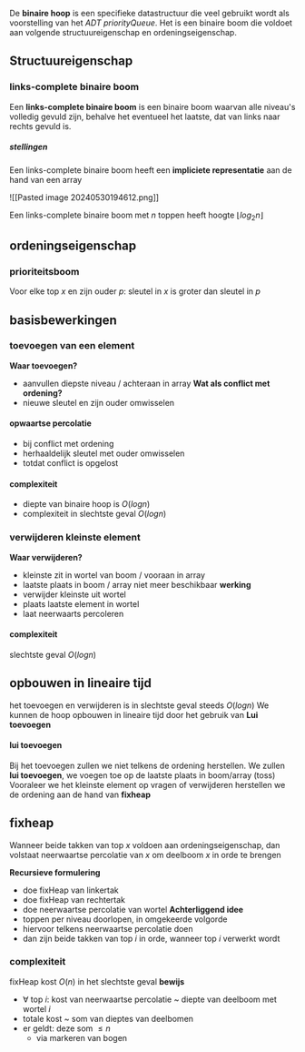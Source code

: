 De __binaire hoop__ is een specifieke datastructuur die veel gebruikt wordt als voorstelling van het _ADT priorityQueue_. Het is een binaire boom die voldoet aan volgende structuureigenschap en ordeningseigenschap.
## Structuureigenschap
### links-complete binaire boom
Een __links-complete binaire boom__ is een binaire boom waarvan alle niveau's volledig gevuld zijn, behalve het eventueel het laatste, dat van links naar rechts gevuld is.
##### stellingen
Een links-complete binaire boom heeft een __impliciete representatie__ aan de hand van een array

![[Pasted image 20240530194612.png]]

Een links-complete binaire boom met $n$ toppen heeft hoogte $\lfloor log_{2}n  \rfloor$ 
## ordeningseigenschap
### prioriteitsboom
Voor elke top $x$ en zijn ouder $p$: sleutel in $x$ is groter dan sleutel in $p$

## basisbewerkingen
### toevoegen van een element
__Waar toevoegen?__ 
- aanvullen diepste niveau / achteraan in array
__Wat als conflict met ordening?__
- nieuwe sleutel en zijn ouder omwisselen
#### opwaartse percolatie
- bij conflict met ordening
- herhaaldelijk sleutel met ouder omwisselen
- totdat conflict is opgelost
#### complexiteit
- diepte van binaire hoop is $O(log n)$ 
- complexiteit in slechtste geval $O(log n)$ 

### verwijderen kleinste element
__Waar verwijderen?__
- kleinste zit in wortel van boom / vooraan in array
- laatste plaats in boom / array niet meer beschikbaar
__werking__
- verwijder kleinste uit wortel
- plaats laatste element in wortel
- laat neerwaarts percoleren
#### complexiteit
 slechtste geval $O(logn)$ 

## opbouwen in lineaire tijd
het toevoegen en verwijderen is in slechtste geval steeds $O(log n)$ 
We kunnen de hoop opbouwen in lineaire tijd door het gebruik van __Lui toevoegen__

#### lui toevoegen
Bij het toevoegen zullen we niet telkens de ordening herstellen. We zullen __lui toevoegen__, we voegen toe op de laatste plaats in boom/array (toss)
Vooraleer we het kleinste element op vragen of verwijderen herstellen we de ordening aan de hand van __fixheap__

## fixheap
Wanneer beide takken van top $x$ voldoen aan ordeningseigenschap, dan volstaat neerwaartse percolatie van $x$ om deelboom $x$ in orde te brengen

__Recursieve formulering__ 
- doe fixHeap van linkertak
- doe fixHeap van rechtertak
- doe neerwaartse percolatie van wortel
__Achterliggend idee__
- toppen per niveau doorlopen, in omgekeerde volgorde
- hiervoor telkens neerwaartse percolatie doen
- dan zijn beide takken van top $i$ in orde, wanneer top $i$ verwerkt wordt

### complexiteit
fixHeap kost $O(n)$ in het slechtste geval
__bewijs__
- $\forall$ top $i$: kost van neerwaartse percolatie ~ diepte van deelboom met wortel $i$
- totale kost ~ som van dieptes van deelbomen
- er geldt: deze som $\leq n$ 
	- via markeren van bogen
